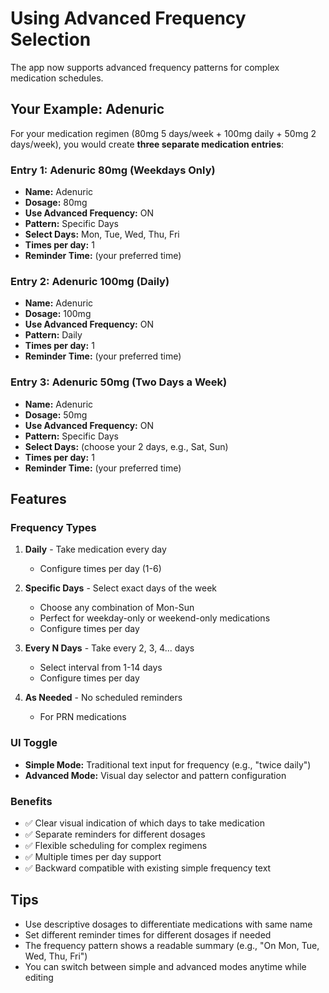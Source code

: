 # Using Advanced Frequency Selection

The app now supports advanced frequency patterns for complex medication schedules.

## Your Example: Adenuric

For your medication regimen (80mg 5 days/week + 100mg daily + 50mg 2 days/week), you would create **three separate medication entries**:

### Entry 1: Adenuric 80mg (Weekdays Only)
- **Name:** Adenuric
- **Dosage:** 80mg
- **Use Advanced Frequency:** ON
- **Pattern:** Specific Days
- **Select Days:** Mon, Tue, Wed, Thu, Fri
- **Times per day:** 1
- **Reminder Time:** (your preferred time)

### Entry 2: Adenuric 100mg (Daily)
- **Name:** Adenuric
- **Dosage:** 100mg
- **Use Advanced Frequency:** ON
- **Pattern:** Daily
- **Times per day:** 1
- **Reminder Time:** (your preferred time)

### Entry 3: Adenuric 50mg (Two Days a Week)
- **Name:** Adenuric
- **Dosage:** 50mg
- **Use Advanced Frequency:** ON
- **Pattern:** Specific Days
- **Select Days:** (choose your 2 days, e.g., Sat, Sun)
- **Times per day:** 1
- **Reminder Time:** (your preferred time)

## Features

### Frequency Types

1. **Daily** - Take medication every day
   - Configure times per day (1-6)

2. **Specific Days** - Select exact days of the week
   - Choose any combination of Mon-Sun
   - Perfect for weekday-only or weekend-only medications
   - Configure times per day

3. **Every N Days** - Take every 2, 3, 4... days
   - Select interval from 1-14 days
   - Configure times per day

4. **As Needed** - No scheduled reminders
   - For PRN medications

### UI Toggle

- **Simple Mode:** Traditional text input for frequency (e.g., "twice daily")
- **Advanced Mode:** Visual day selector and pattern configuration

### Benefits

- ✅ Clear visual indication of which days to take medication
- ✅ Separate reminders for different dosages
- ✅ Flexible scheduling for complex regimens
- ✅ Multiple times per day support
- ✅ Backward compatible with existing simple frequency text

## Tips

- Use descriptive dosages to differentiate medications with same name
- Set different reminder times for different dosages if needed
- The frequency pattern shows a readable summary (e.g., "On Mon, Tue, Wed, Thu, Fri")
- You can switch between simple and advanced modes anytime while editing
